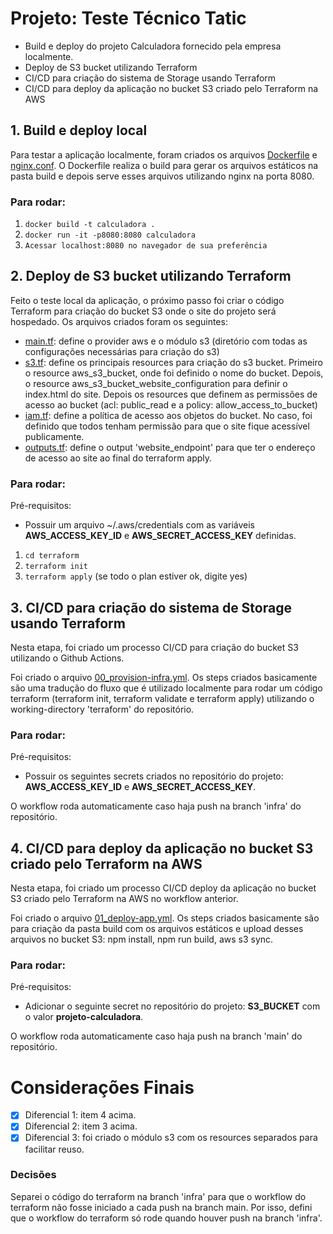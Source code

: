 # Projeto: Teste Técnico Tatic

- Build e deploy do projeto Calculadora fornecido pela empresa localmente.
- Deploy de S3 bucket utilizando Terraform
- CI/CD para criação do sistema de Storage usando Terraform
- CI/CD para deploy da aplicação no bucket S3 criado pelo Terraform na AWS


## 1. Build e deploy local

Para testar a aplicação localmente, foram criados os arquivos [Dockerfile](Dockerfile) e [nginx.conf](nginx.conf). O Dockerfile realiza o build para gerar os arquivos estáticos na pasta build e depois serve esses arquivos utilizando nginx na porta 8080.

### Para rodar:

1. `docker build -t calculadora .`
2. `docker run -it -p8080:8080 calculadora`
3. `Acessar localhost:8080 no navegador de sua preferência`


## 2. Deploy de S3 bucket utilizando Terraform

Feito o teste local da aplicação, o próximo passo foi criar o código Terraform para criação do bucket S3 onde o site do projeto será hospedado. Os arquivos criados foram os seguintes:

- [main.tf](terraform/main.tf): define o provider aws e o módulo s3 (diretório com todas as configurações necessárias para criação do s3)
- [s3.tf](terraform/s3/s3.tf): define os principais resources para criação do s3 bucket. Primeiro o resource aws_s3_bucket, onde foi definido o nome do bucket. Depois, o resource aws_s3_bucket_website_configuration para definir o index.html do site. Depois os resources que definem as permissões de acesso ao bucket (acl: public_read e a policy: allow_access_to_bucket)
- [iam.tf](terraform/s3/iam.tf): define a política de acesso aos objetos do bucket. No caso, foi definido que todos tenham permissão para que o site fique acessível publicamente.
- [outputs.tf](terraform/s3/outputs.tf): define o output 'website_endpoint' para que ter o endereço de acesso ao site ao final do terraform apply.

### Para rodar:

Pré-requisitos:
- Possuir um arquivo ~/.aws/credentials com as variáveis **AWS_ACCESS_KEY_ID** e **AWS_SECRET_ACCESS_KEY** definidas. 

1. `cd terraform`
2. `terraform init`
3. `terraform apply` (se todo o plan estiver ok, digite yes)


## 3. CI/CD para criação do sistema de Storage usando Terraform

Nesta etapa, foi criado um processo CI/CD para criação do bucket S3 utilizando o Github Actions.

Foi criado o arquivo [00_provision-infra.yml](.github/workflows/00_provision-infra.yml). Os steps criados basicamente são uma tradução do fluxo que é utilizado localmente para rodar um código terraform (terraform init, terraform validate e terraform apply) utilizando o working-directory 'terraform' do repositório.

### Para rodar:

Pré-requisitos:
- Possuir os seguintes secrets criados no repositório do projeto: **AWS_ACCESS_KEY_ID** e **AWS_SECRET_ACCESS_KEY**.

O workflow roda automaticamente caso haja push na branch 'infra' do repositório.

## 4. CI/CD para deploy da aplicação no bucket S3 criado pelo Terraform na AWS

Nesta etapa, foi criado um processo CI/CD deploy da aplicação no bucket S3 criado pelo Terraform na AWS no workflow anterior.

Foi criado o arquivo [01_deploy-app.yml](.github/workflows/01_deploy-app.yml). Os steps criados basicamente são para criação da pasta build com os arquivos estáticos e upload desses arquivos no bucket S3: npm install, npm run build, aws s3 sync.

### Para rodar:

Pré-requisitos:
- Adicionar o seguinte secret no repositório do projeto: **S3_BUCKET** com o valor **projeto-calculadora**.

O workflow roda automaticamente caso haja push na branch 'main' do repositório.

# Considerações Finais

- [x] Diferencial 1: item 4 acima.
- [x] Diferencial 2: item 3 acima.
- [x] Diferencial 3: foi criado o módulo s3 com os resources separados para facilitar reuso.

### Decisões

Separei o código do terraform na branch 'infra' para que o workflow do terraform não fosse iniciado a cada push na branch main. Por isso, defini que o workflow do terraform só rode quando houver push na branch 'infra'. 